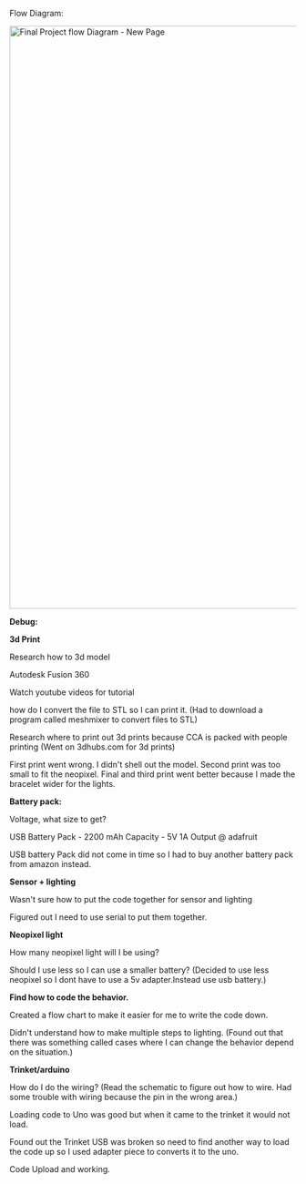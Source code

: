 Flow Diagram:

<a data-flickr-embed="true"  href="https://www.flickr.com/photos/davidleedang/23576297755/in/dateposted-public/" title="Final Project flow Diagram - New Page"><img src="https://farm6.staticflickr.com/5812/23576297755_1b76475645_b.jpg" width="791" height="1024" alt="Final Project flow Diagram - New Page"></a><script async src="//embedr.flickr.com/assets/client-code.js" charset="utf-8"></script>

<b>Debug:</b>

<b>3d Print</b>

Research how to 3d model

Autodesk Fusion 360

Watch youtube videos for tutorial 

how do I convert the file to STL so I can print it. (Had to download a program called meshmixer to convert files to STL)

Research where to print out 3d prints because CCA is packed with people printing (Went on 3dhubs.com for 3d prints)

First print went wrong. I didn't shell out the model. Second print was too small to fit the neopixel. Final and third print went better because I made the bracelet wider for the lights.


<b>Battery pack:</b>

Voltage, what size to get?

USB Battery Pack - 2200 mAh Capacity - 5V 1A Output @ adafruit

USB battery Pack did not come in time so I had to buy another battery pack from amazon instead. 


<b>Sensor + lighting</b>

Wasn't sure how to put the code together for sensor and lighting

Figured out I need to use serial to put them together.

<b>Neopixel light</b>

How many neopixel light will I be using?

Should I use less so I can use a smaller battery? (Decided to use less neopixel so I dont have to use a 5v adapter.Instead use usb battery.)

<b>Find how to code the behavior.</b>

Created a flow chart to make it easier for me to write the code down.

Didn't understand how to make multiple steps to lighting. (Found out that there was something called cases where I can change the behavior depend on the situation.) 

<b>Trinket/arduino</b>

How do I do the wiring? (Read the schematic to figure out how to wire. Had some trouble with wiring because the pin in the wrong area.)

Loading code to Uno was good but when it came to the trinket it would not load. 

Found out the Trinket USB was broken so need to find another way to load the code up so I used adapter piece to converts it to the uno.
 
Code Upload and working.



